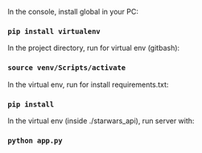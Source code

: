 In the console, install global in your PC:
### `pip install virtualenv`

In the project directory, run for virtual env (gitbash):

### `source venv/Scripts/activate`

In the  virtual env, run for install requirements.txt:

### `pip install`

In the  virtual env (inside ./starwars_api), run server with:

### `python app.py`